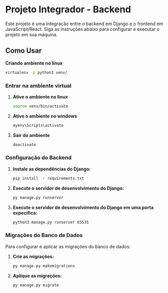 # Projeto Integrador - Backend

Este projeto é uma integração entre o backend em Django e o frontend em JavaScript/React. Siga as instruções abaixo para configurar e executar o projeto em sua máquina.

## Como Usar


**Criando ambiente no linux**
```bash
virtualenv -p python3 venv/
```
### Entrar na ambiente virtual

1. **Ative o ambiente no linux**
    ```bash
    source venv/bin/activate
    ```

2. **Ative o ambiente no windows**
    ```bash
    myenv\Scripts\activate
    ```

3. **Sair do ambiente**
    ```bash
    deactivate
    ```

### Configuração do Backend

1. **Instale as dependências do Django:**
    ```bash
    pip install -r requirements.txt
    ```

2. **Execute o servidor de desenvolvimento do Django:**
    ```bash
    py manage.py runserver 
    ```

3. **Execute o servidor de desenvolvimento do Django em uma porta expecifica:**
    ```bash
    python3 manage.py runserver 65535
    ```

### Migrações do Banco de Dados

Para configurar e aplicar as migrações do banco de dados:

1. **Crie as migrações:**
    ```bash
    py manage.py makemigrations
    ```

2. **Aplique as migrações:**
    ```bash
    py manage.py migrate
    ```